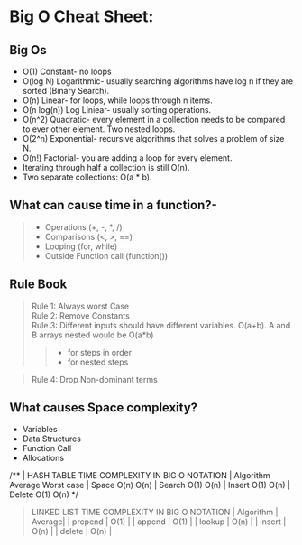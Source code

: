 # Big O Cheat Sheet:
## Big Os
- O(1) Constant- no loops
- O(log N) Logarithmic- usually searching algorithms have log n if they are sorted (Binary Search).
- O(n) Linear- for loops, while loops through n items.
- O(n log(n)) Log Liniear- usually sorting operations.
- O(n^2) Quadratic- every element in a collection needs to be compared to ever other element. Two nested loops.
- O(2^n) Exponential- recursive algorithms that solves a problem of size N.
- O(n!) Factorial- you are adding a loop for every element.
- Iterating through half a collection is still O(n).
- Two separate collections: O(a * b).
## What can cause time in a function?-
> - Operations (+, -, *, /)
> - Comparisons (<, >, ==)
> - Looping (for, while)
> - Outside Function call (function())
## Rule Book
> Rule 1: Always worst Case\
> Rule 2: Remove Constants\
> Rule 3: Different inputs should have different variables. O(a+b). A and B arrays nested would be O(a*b)
> > - for steps in order
> > - for nested steps 

> Rule 4: Drop Non-dominant terms
## What causes Space complexity?
- Variables
- Data Structures
- Function Call
- Allocations

/**
 | HASH TABLE TIME COMPLEXITY IN BIG O NOTATION	
 | Algorithm  Average   Worst case
 | Space      O(n)	    O(n)
 | Search     O(1)	    O(n)
 | Insert     O(1)	    O(n)
 | Delete     O(1)	    O(n)
 */

 

> LINKED LIST TIME COMPLEXITY IN BIG O NOTATION
| Algorithm   | Average|
| prepend     | O(1) |
| append      | O(1) |
| lookup      | O(n) |
| insert      | O(n) |
| delete      | O(n) |